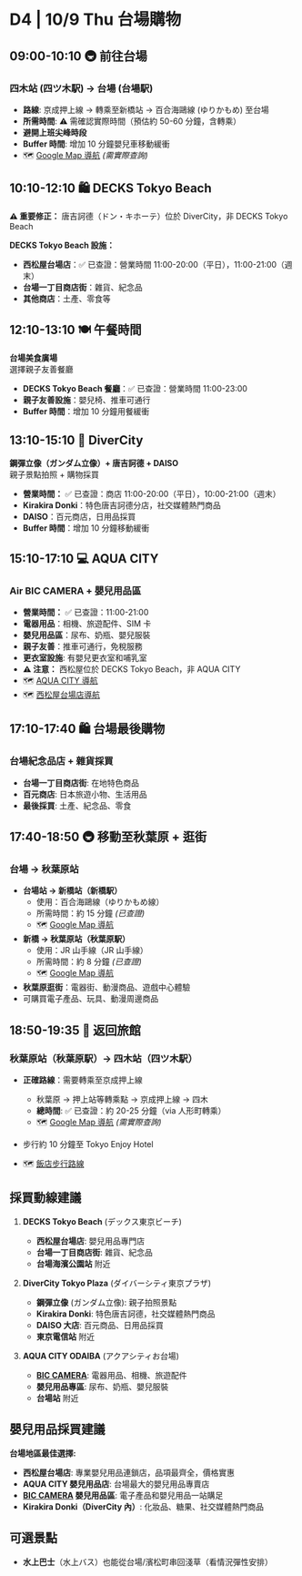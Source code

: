 # D4 | 10/9 Thu 台場購物

## **09:00-10:10** 🚇 前往台場

### 四木站 (四ツ木駅) → 台場 (台場駅)

- **路線**: 京成押上線 → 轉乘至新橋站 → 百合海鷗線 (ゆりかもめ) 至台場
- **所需時間**: ⚠️ 需確認實際時間（預估約 50-60 分鐘，含轉乘）
- **避開上班尖峰時段**
- **Buffer 時間**: 增加 10 分鐘嬰兒車移動緩衝
- 🗺️ [Google Map 導航](https://www.google.com/maps/dir/四ツ木駅/台場駅) *(需實際查詢)*

## **10:10-12:10** 🛍️ DECKS Tokyo Beach

**⚠️ 重要修正：** 唐吉訶德（ドン・キホーテ）位於 DiverCity，非 DECKS Tokyo Beach

**DECKS Tokyo Beach 設施：**
- **西松屋台場店**：✅ 已查證：營業時間 11:00-20:00（平日），11:00-21:00（週末）
- **台場一丁目商店街**：雜貨、紀念品
- **其他商店**：土產、零食等

## **12:10-13:10** 🍽️ 午餐時間

**台場美食廣場**  
選擇親子友善餐廳

- **DECKS Tokyo Beach 餐廳**：✅ 已查證：營業時間 11:00-23:00
- **親子友善設施**：嬰兒椅、推車可通行
- **Buffer 時間**：增加 10 分鐘用餐緩衝

## **13:10-15:10** 🤖 DiverCity

**鋼彈立像（ガンダム立像）+ 唐吉訶德 + DAISO**  
親子景點拍照 + 購物採買

- **營業時間：** ✅ 已查證：商店 11:00-20:00（平日），10:00-21:00（週末）
- **Kirakira Donki**：特色唐吉訶德分店，社交媒體熱門商品
- **DAISO**：百元商店，日用品採買
- **Buffer 時間**：增加 10 分鐘移動緩衝

## **15:10-17:10** 💻 AQUA CITY

### Air BIC CAMERA + 嬰兒用品區

- **營業時間：** ✅ 已查證：11:00-21:00
- **電器用品**：相機、旅遊配件、SIM 卡
- **嬰兒用品區**：尿布、奶瓶、嬰兒服裝
- **親子友善**：推車可通行，免稅服務
- **更衣室設施**: 有嬰兒更衣室和哺乳室
- **⚠️ 注意：** 西松屋位於 DECKS Tokyo Beach，非 AQUA CITY
- 🗺️ [AQUA CITY 導航](https://www.google.com/maps/dir/ダイバーシティ東京プラザ/アクアシティお台場)
- 🗺️ [西松屋台場店導航](https://www.google.com/maps/search/西松屋+台場)

## **17:10-17:40** 🛍️ 台場最後購物

### 台場紀念品店 + 雜貨採買

- **台場一丁目商店街**: 在地特色商品
- **百元商店**: 日本旅遊小物、生活用品
- **最後採買**: 土產、紀念品、零食

## **17:40-18:50** 🚇 移動至秋葉原 + 逛街

### 台場 → 秋葉原站

- **台場站 → 新橋站（新橋駅）**
  - 使用：百合海鷗線（ゆりかもめ線）
  - 所需時間：約 15 分鐘 *(已查證)*
  - 🗺️ [Google Map 導航](https://www.google.com/maps/dir/台場駅/新橋駅)
- **新橋 → 秋葉原站（秋葉原駅）**  
  - 使用：JR 山手線（JR 山手線）
  - 所需時間：約 8 分鐘 *(已查證)*
  - 🗺️ [Google Map 導航](https://www.google.com/maps/dir/新橋駅/秋葉原駅)
- **秋葉原逛街**：電器街、動漫商品、遊戲中心體驗
- 可購買電子產品、玩具、動漫周邊商品

## **18:50-19:35** 🏨 返回旅館

### 秋葉原站（秋葉原駅）→ 四木站（四ツ木駅）

- **正確路線**：需要轉乘至京成押上線  
  - 秋葉原 → 押上站等轉乘點 → 京成押上線 → 四木
  - **總時間**: ✅ 已查證：約 20-25 分鐘（via 人形町轉乘）
  - 🗺️ [Google Map 導航](https://www.google.com/maps/dir/秋葉原駅/四ツ木駅) *(需實際查詢)*

- 步行約 10 分鐘至 Tokyo Enjoy Hotel
- 🗺️ [飯店步行路線](https://www.google.com/maps/dir/四ツ木駅/Tokyo+Enjoy+Hotel)

## 採買動線建議

1. **DECKS Tokyo Beach** (デックス東京ビーチ)
   - **西松屋台場店**: 嬰兒用品專門店
   - **台場一丁目商店街**: 雜貨、紀念品
   - **台場海濱公園站** 附近

2. **DiverCity Tokyo Plaza** (ダイバーシティ東京プラザ)
   - **鋼彈立像** (ガンダム立像): 親子拍照景點
   - **Kirakira Donki**: 特色唐吉訶德，社交媒體熱門商品
   - **DAISO 大店**: 百元商品、日用品採買
   - **東京電信站** 附近

3. **AQUA CITY ODAIBA** (アクアシティお台場)
   - **[BIC CAMERA](https://bobbyfun.tw/2024-01-25-2807/)**: 電器用品、相機、旅遊配件
   - **嬰兒用品專區**: 尿布、奶瓶、嬰兒服裝
   - **台場站** 附近

## 嬰兒用品採買建議

**台場地區最佳選擇:**

- **西松屋台場店**: 專業嬰兒用品連鎖店，品項最齊全，價格實惠
- **AQUA CITY 嬰兒用品店**: 台場最大的嬰兒用品專賣店
- **[BIC CAMERA](https://bobbyfun.tw/2024-01-25-2807/) 嬰兒用品區**: 電子產品和嬰兒用品一站購足
- **Kirakira Donki（DiverCity 內）**: 化妝品、糖果、社交媒體熱門商品

## 可選景點

- **水上巴士**（水上バス）也能從台場/濱松町串回淺草（看情況彈性安排）
